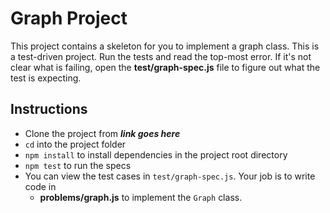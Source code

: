 # Graph Project

This project contains a skeleton for you to implement a graph class.
This is a test-driven project. Run the tests and read the top-most error. If
it's not clear what is failing, open the **test/graph-spec.js** file to figure out
what the test is expecting.


## Instructions

* Clone the project from
  ***link goes here***
* `cd` into the project folder
* `npm install` to install dependencies in the project root directory
* `npm test` to run the specs
* You can view the test cases in `test/graph-spec.js`. Your job is to write code in
  * **problems/graph.js** to implement the `Graph` class.




